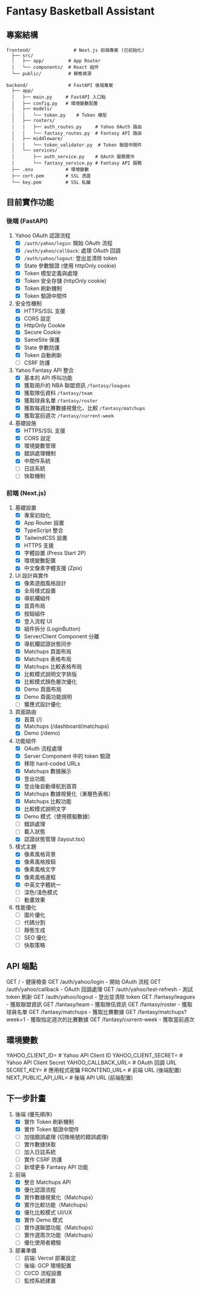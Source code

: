 # Fantasy Basketball Assistant

## 專案結構
```
frontend/                # Next.js 前端專案 (已初始化)
  ├── src/
  │   ├── app/         # App Router
  │   └── components/  # React 組件
  └── public/          # 靜態資源

backend/               # FastAPI 後端專案
  ├── app/
  │   ├── main.py     # FastAPI 入口點
  │   ├── config.py   # 環境變數配置
  │   ├── models/
  │   │   └── token.py    # Token 模型
  │   ├── routers/
  │   │   ├── auth_routes.py     # Yahoo OAuth 路由
  │   │   └── fantasy_routes.py  # Fantasy API 路由
  │   ├── middleware/
  │   │   └── token_validator.py  # Token 驗證中間件
  │   └── services/
  │       ├── auth_service.py    # OAuth 服務實作
  │       └── fantasy_service.py # Fantasy API 服務
  ├── .env            # 環境變數
  ├── cert.pem        # SSL 憑證
  └── key.pem         # SSL 私鑰
```
## 目前實作功能

### 後端 (FastAPI)
1. Yahoo OAuth 認證流程
   - [x] `/auth/yahoo/login`: 開始 OAuth 流程
   - [x] `/auth/yahoo/callback`: 處理 OAuth 回調
   - [x] `/auth/yahoo/logout`: 登出並清除 token
   - [x] State 參數驗證 (使用 httpOnly cookie)
   - [x] Token 模型定義與處理
   - [x] Token 安全存儲 (httpOnly cookie)
   - [x] Token 刷新機制
   - [x] Token 驗證中間件

2. 安全性機制
   - [x] HTTPS/SSL 支援
   - [x] CORS 設定
   - [x] HttpOnly Cookie
   - [x] Secure Cookie
   - [x] SameSite 保護
   - [x] State 參數防護
   - [x] Token 自動刷新
   - [ ] CSRF 防護

3. Yahoo Fantasy API 整合
   - [x] 基本的 API 呼叫功能
   - [x] 獲取用戶的 NBA 聯盟資訊 `/fantasy/leagues`
   - [x] 獲取隊伍資料 `/fantasy/team`
   - [x] 獲取球員名單 `/fantasy/roster`
   - [x] 獲取每週比賽數據視覺化、比較 `/fantasy/matchups`
   - [x] 獲取當前週次 `/fantasy/current-week`

4. 基礎設施
   - [x] HTTPS/SSL 支援
   - [x] CORS 設定
   - [x] 環境變數管理
   - [x] 錯誤處理機制
   - [x] 中間件系統
   - [ ] 日誌系統
   - [ ] 快取機制

### 前端 (Next.js)
1. 基礎設置
   - [x] 專案初始化
   - [x] App Router 設置
   - [x] TypeScript 整合
   - [x] TailwindCSS 設置
   - [x] HTTPS 支援
   - [x] 字體設置 (Press Start 2P)
   - [x] 環境變數配置
   - [x] 中文像素字體支援 (Zpix)

2. UI 設計與實作
   - [x] 像素遊戲風格設計
   - [x] 全局樣式設置
   - [x] 導航欄組件
   - [x] 首頁布局
   - [x] 按鈕組件
   - [x] 登入流程 UI
   - [x] 組件拆分 (LoginButton)
   - [x] Server/Client Component 分離
   - [x] 導航欄認證狀態同步
   - [x] Matchups 頁面布局
   - [x] Matchups 表格布局
   - [x] Matchups 比較表格布局
   - [x] 比較模式說明文字排版
   - [x] 比較模式顏色層次優化
   - [x] Demo 頁面布局
   - [x] Demo 頁面功能說明
   - [ ] 響應式設計優化

3. 頁面路由
   - [x] 首頁 (/)
   - [x] Matchups (/dashboard/matchups)
   - [x] Demo (/demo)

4. 功能組件
   - [x] OAuth 流程處理
   - [x] Server Component 中的 token 驗證
   - [x] 移除 hard-coded URLs
   - [x] Matchups 數據展示
   - [x] 登出功能
   - [x] 登出後自動導航到首頁
   - [x] Matchups 數據視覺化（漸層色表格）
   - [x] Matchups 比較功能
   - [x] 比較模式說明文字
   - [x] Demo 模式（使用模擬數據）
   - [ ] 錯誤處理
   - [ ] 載入狀態
   - [x] 認證狀態管理 (layout.tsx)

5. 樣式主題
   - [x] 像素風格背景
   - [x] 像素風格按鈕
   - [x] 像素風格文字
   - [x] 像素風格邊框
   - [x] 中英文字體統一
   - [ ] 深色/淺色模式
   - [ ] 動畫效果

6. 性能優化
   - [ ] 圖片優化
   - [ ] 代碼分割
   - [ ] 靜態生成
   - [ ] SEO 優化
   - [ ] 快取策略

## API 端點

GET  /                         - 健康檢查
GET  /auth/yahoo/login        - 開始 OAuth 流程
GET  /auth/yahoo/callback     - OAuth 回調處理
GET  /auth/yahoo/test-refresh - 測試 token 刷新
GET  /auth/yahoo/logout       - 登出並清除 token
GET  /fantasy/leagues         - 獲取聯盟資訊
GET  /fantasy/team           - 獲取隊伍資訊
GET  /fantasy/roster         - 獲取球員名單
GET  /fantasy/matchups         - 獲取比賽數據
GET  /fantasy/matchups?week=1  - 獲取指定週次的比賽數據
GET  /fantasy/current-week     - 獲取當前週次

## 環境變數

YAHOO_CLIENT_ID=     # Yahoo API Client ID
YAHOO_CLIENT_SECRET= # Yahoo API Client Secret
YAHOO_CALLBACK_URL=  # OAuth 回調 URL
SECRET_KEY=          # 應用程式密鑰
FRONTEND_URL=       # 前端 URL (後端配置)
NEXT_PUBLIC_API_URL= # 後端 API URL (前端配置)

## 下一步計畫
1. 後端 (優先順序)
   - [x] 實作 Token 刷新機制
   - [x] 實作 Token 驗證中間件
   - [ ] 加強錯誤處理 (切換帳號的錯誤處理)
   - [ ] 實作數據快取
   - [ ] 加入日誌系統
   - [ ] 實作 CSRF 防護
   - [ ] 新增更多 Fantasy API 功能

2. 前端
   - [x] 整合 Matchups API
   - [x] 優化認證流程
   - [x] 實作數據視覺化（Matchups）
   - [x] 實作比較功能（Matchups）
   - [x] 優化比較模式 UI/UX
   - [x] 實作 Demo 模式
   - [ ] 實作選聯盟功能（Matchups）
   - [ ] 實作選周次功能（Matchups）
   - [ ] 優化使用者體驗

3. 部署準備
   - [ ] 前端: Vercel 部署設定
   - [ ] 後端: GCP 環境配置
   - [ ] CI/CD 流程設置
   - [ ] 監控系統建置